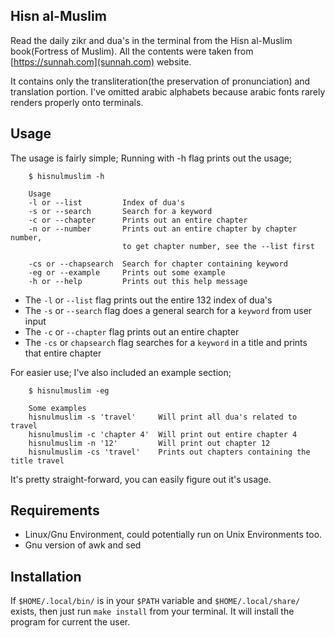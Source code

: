 ## Hisn al-Muslim

Read the daily zikr and dua's in the terminal from the Hisn al-Muslim book(Fortress of Muslim). All the contents were taken from [https://sunnah.com](sunnah.com) website.

It contains only the transliteration(the preservation of pronunciation) and translation portion. I've omitted arabic alphabets because arabic fonts rarely renders properly onto terminals.

## Usage

The usage is fairly simple; Running with -h flag prints out the usage;

```
    $ hisnulmuslim -h
    
    Usage
    -l or --list         Index of dua's
    -s or --search       Search for a keyword
    -c or --chapter      Prints out an entire chapter
    -n or --number       Prints out an entire chapter by chapter number,
                         to get chapter number, see the --list first

    -cs or --chapsearch  Search for chapter containing keyword
    -eg or --example     Prints out some example
    -h or --help         Prints out this help message
```

* The `-l` or `--list` flag prints out the entire 132 index of dua's
* The `-s` or `--search` flag does a general search for a `keyword` from user input
* The `-c` or `--chapter` flag prints out an entire chapter
* The `-cs` or `chapsearch` flag searches for a `keyword` in a title and prints that entire chapter

For easier use; I've also included an example section;

```
    $ hisnulmuslim -eg
    
    Some examples
    hisnulmuslim -s 'travel'     Will print all dua's related to travel
    hisnulmuslim -c 'chapter 4'  Will print out entire chapter 4
    hisnulmuslim -n '12'         Will print out chapter 12
    hisnulmuslim -cs 'travel'    Prints out chapters containing the title travel
```

It's pretty straight-forward, you can easily figure out it's usage.

## Requirements

* Linux/Gnu Environment, could potentially run on Unix Environments too.
* Gnu version of awk and sed

## Installation

If `$HOME/.local/bin/` is in your `$PATH` variable and `$HOME/.local/share/` exists, then just run `make install` from your terminal. It will install the program for current the user.
